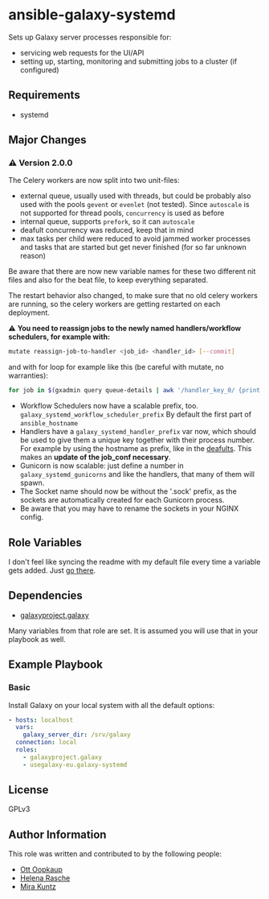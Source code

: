 # ansible-galaxy-systemd

Sets up Galaxy server processes responsible for:

- servicing web requests for the UI/API
- setting up, starting, monitoring and submitting jobs to a cluster (if configured)

## Requirements

- systemd

## Major Changes

### :warning: Version 2.0.0
The Celery workers are now split into two unit-files:
 - external queue, usually used with threads, but could be probably also used with the pools `gevent` or `evenlet` (not tested). Since `autoscale` is not supported for thread pools,  `concurrency` is used as before
 - internal queue, supports `prefork`, so it can `autoscale`
 - deafult concurrency was reduced, keep that in mind
 - max tasks per child were reduced to avoid jammed worker processes and tasks that are started but get never finished (for so far unknown reason)

Be aware that there are now new variable names for these two different nit files and also for the beat file, to keep everything separated.

The restart behavior also changed, to make sure that no old celery workers are running, so the celery workers are getting restarted on each deployment.


:warning: **You need to reassign jobs to the newly named handlers/workflow schedulers, for example with:**

```sh
mutate reassign-job-to-handler <job_id> <handler_id> [--commit]
```

and with for loop for example like this (be careful with mutate, no warranties):

```bash
for job in $(gxadmin query queue-details | awk '/handler_key_0/ {print $3}'); do gxadmin mutate reassign-job-to-handler $job handler_sn06_0 --commit; done

```

- Workflow Schedulers now have a scalable prefix, too. `galaxy_systemd_workflow_scheduler_prefix` By default the first part of `ansible_hostname`
- Handlers have a `galaxy_systemd_handler_prefix` var now, which should be used to give them a unique key together with their process number. For example by using the hostname as prefix, like in the [deafults][defaults]. This makes an **update of the job_conf necessary**.
- Gunicorn is now scalable: just define a number in `galaxy_systemd_gunicorns` and like the handlers, that many of them will spawn.
- The Socket name should now be without the '.sock' prefix, as the sockets are automatically created for each Gunicorn process.
- Be aware that you may have to rename the sockets in your NGINX config.

## Role Variables

I don't feel like syncing the readme with my default file every time a variable gets added. Just [go there][defaults].

[defaults]: defaults/main.yml

## Dependencies

- [galaxyproject.galaxy](https://github.com/galaxyproject/ansible-galaxy)

Many variables from that role are set. It is assumed you will use that in your playbook as well.

## Example Playbook

### Basic

Install Galaxy on your local system with all the default options:

```yaml
- hosts: localhost
  vars:
    galaxy_server_dir: /srv/galaxy
  connection: local
  roles:
    - galaxyproject.galaxy
    - usegalaxy-eu.galaxy-systemd
```

## License

GPLv3

## Author Information

This role was written and contributed to by the following people:

- [Ott Oopkaup](https://github.com/ooobik)
- [Helena Rasche](https://github.com/hexylena)
- [Mira Kuntz](https://github.com/mira-miracoli)
